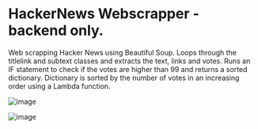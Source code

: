 # HackerNews Webscrapper - backend only. 

Web scrapping Hacker News using Beautiful Soup.
Loops through the titlelink and subtext classes and extracts the text, links and votes. 
Runs an IF statement to check if the votes are higher than 99 and returns a sorted dictionary. 
Dictionary is sorted by the number of votes in an increasing order using a Lambda function. 

![image](https://user-images.githubusercontent.com/89990638/161662798-4da02274-9535-426d-87df-2541630a3055.png)


![image](https://user-images.githubusercontent.com/89990638/161662875-5063c52b-070b-4b18-a90a-3802472495d9.png)

